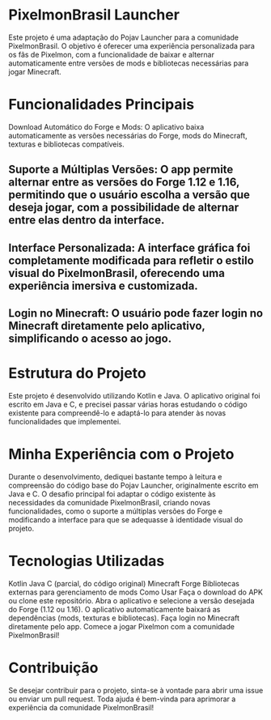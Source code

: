 # PixelmonBrasil Launcher
Este projeto é uma adaptação do Pojav Launcher para a comunidade PixelmonBrasil. O objetivo é oferecer uma experiência personalizada para os fãs de Pixelmon, com a funcionalidade de baixar e alternar automaticamente entre versões de mods e bibliotecas necessárias para jogar Minecraft.

# Funcionalidades Principais
Download Automático do Forge e Mods: O aplicativo baixa automaticamente as versões necessárias do Forge, mods do Minecraft, texturas e bibliotecas compatíveis.

## Suporte a Múltiplas Versões: O app permite alternar entre as versões do Forge 1.12 e 1.16, permitindo que o usuário escolha a versão que deseja jogar, com a possibilidade de alternar entre elas dentro da interface.

## Interface Personalizada: A interface gráfica foi completamente modificada para refletir o estilo visual do PixelmonBrasil, oferecendo uma experiência imersiva e customizada.

## Login no Minecraft: O usuário pode fazer login no Minecraft diretamente pelo aplicativo, simplificando o acesso ao jogo.

# Estrutura do Projeto
Este projeto é desenvolvido utilizando Kotlin e Java. O aplicativo original foi escrito em Java e C, e precisei passar várias horas estudando o código existente para compreendê-lo e adaptá-lo para atender às novas funcionalidades que implementei.

# Minha Experiência com o Projeto
Durante o desenvolvimento, dediquei bastante tempo à leitura e compreensão do código base do Pojav Launcher, originalmente escrito em Java e C. O desafio principal foi adaptar o código existente às necessidades da comunidade PixelmonBrasil, criando novas funcionalidades, como o suporte a múltiplas versões do Forge e modificando a interface para que se adequasse à identidade visual do projeto.

# Tecnologias Utilizadas
Kotlin
Java
C (parcial, do código original)
Minecraft Forge
Bibliotecas externas para gerenciamento de mods
Como Usar
Faça o download do APK ou clone este repositório.
Abra o aplicativo e selecione a versão desejada do Forge (1.12 ou 1.16).
O aplicativo automaticamente baixará as dependências (mods, texturas e bibliotecas).
Faça login no Minecraft diretamente pelo app.
Comece a jogar Pixelmon com a comunidade PixelmonBrasil!

# Contribuição
Se desejar contribuir para o projeto, sinta-se à vontade para abrir uma issue ou enviar um pull request. Toda ajuda é bem-vinda para aprimorar a experiência da comunidade PixelmonBrasil!
